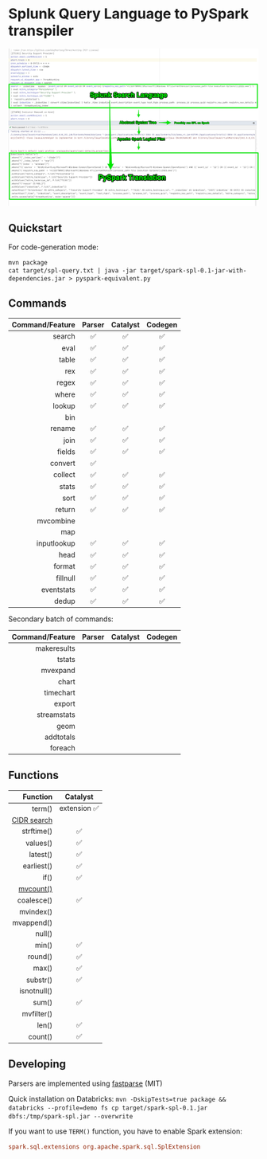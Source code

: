 # Splunk Query Language to PySpark transpiler

![.](spark-spl.png)

## Quickstart

For code-generation mode:

```shell script
mvn package
cat target/spl-query.txt | java -jar target/spark-spl-0.1-jar-with-dependencies.jar > pyspark-equivalent.py
```

## Commands

| Command/Feature | Parser | Catalyst | Codegen |
| ---: | :---: | :---: | :---: |
| search | ✅ | ✅ | ✅ |
| eval | ✅ | ✅ | ✅ |
| table | ✅ | ✅ | ✅ |
| rex | ✅ | ✅ | ✅ |
| regex | ✅ | ✅ | ✅ |
| where | ✅ | ✅ | ✅ |
| lookup | ✅ | ✅ | ✅ |
| bin |  |  |  |
| rename | ✅ | ✅ | ✅ |
| join | ✅ | ✅ | ✅ |
| fields | ✅ | ✅ | ✅ |
| convert | ✅ |  |  |
| collect | ✅ | ✅ | ✅ |
| stats | ✅ | ✅ | ✅ |
| sort | ✅ | ✅ | ✅ |
| return | ✅ | ✅ | ✅ |
| mvcombine |  |  |  |
| map |  |  |  |
| inputlookup | ✅ | ✅ | ✅ |
| head | ✅ | ✅ | ✅ |
| format | ✅ | ✅ | ✅ |
| fillnull | ✅ | ✅ | ✅ |
| eventstats | ✅ | ✅ | ✅ |
| dedup | ✅ | ✅ | ✅ |

Secondary batch of commands:

| Command/Feature | Parser | Catalyst | Codegen |
| ---: | :---: | :---: | :---: |
| makeresults |  |  |  |
| tstats |  |  |  |
| mvexpand |  |  |  |
| chart |  |  |  |
| timechart |  |  |  |
| export |  |  |  |
| streamstats |  |  |  |
| geom |  |  |  |
| addtotals |  |  |  |
| foreach |  |  |  |

 
## Functions

| Function | Catalyst |
| ---: | :---: |
| term() | extension ✅ |
| [CIDR search](https://docs.splunk.com/Documentation/Splunk/8.2.2/SearchReference/ConditionalFunctions#cidrmatch.28.22X.22.2CY.29) |  |  |  |
| strftime() | ✅ |
| values() | ✅ |
| latest() | ✅ |
| earliest() | ✅ |
| if() | ✅ |
| [mvcount()](https://docs.splunk.com/Documentation/SplunkCloud/8.2.2106/SearchReference/MultivalueEvalFunctions#mvcount.28MVFIELD.29) |  |
| coalesce() | ✅ |
| mvindex() |  |
| mvappend() |  |
| null() |  |
| min() | ✅ |
| round() | ✅ |
| max() | ✅ |
| substr() | ✅ |
| isnotnull() |  |
| sum() | ✅ |
| mvfilter() |  |
| len() | ✅ |
| count() | ✅ |

## Developing 

Parsers are implemented using [fastparse](https://github.com/com-lihaoyi/fastparse) (MIT)

Quick installation on Databricks: `mvn -DskipTests=true package && databricks --profile=demo fs cp target/spark-spl-0.1.jar dbfs:/tmp/spark-spl.jar --overwrite`

If you want to use `TERM()` function, you have to enable Spark extension:

```conf
spark.sql.extensions org.apache.spark.sql.SplExtension
```
